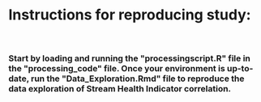 # Instructions for reproducing study:
</br>

### Start by loading and running the "processingscript.R" file in the "processing_code" file. Once your environment is up-to-date, run the "Data_Exploration.Rmd" file to reproduce the data exploration of Stream Health Indicator correlation.